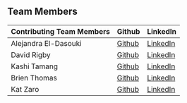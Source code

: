 ## Team Members

| **Contributing Team Members** | **Github**                                        | **LinkedIn**                                                  |
| ----------------------------- | ------------------------------------------------- | ------------------------------------------------------------- |
| Alejandra El-Dasouki          | [Github](https://github.com//Alejae1998)          | [LinkedIn](https://www.linkedin.com/in/alejandrael-dasouki/)  |
| David Rigby                   | [Github](https://github.com//Rigby-David)         | [LinkedIn](https://www.linkedin.com/in/david-rigby2022/)      |
| Kashi Tamang                  | [Github](https://github.com/kashitamang)          | [LinkedIn](https://www.linkedin.com/in/kashitamang/)          |
| Brien Thomas                  | [Github](https://github.com/briensthomas)         | [LinkedIn](https://www.linkedin.com/in/brien-thomas/)         |
| Kat Zaro                      | [Github](https://github.com/kathrynzaro)          | [LinkedIn](https://www.linkedin.com/in/katzaro/)              |
